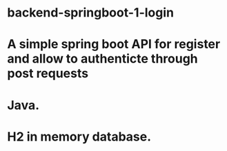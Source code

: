 # backend-springboot-1-login

# A simple spring boot API for register and allow to authenticte through post requests

# Java.
# H2 in memory database.
